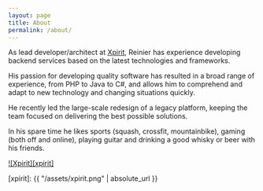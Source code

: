 ```yaml
---
layout: page
title: About
permalink: /about/
---
```

As  lead  developer/architect  at  [Xpirit](http://www.xpirit.com/reinier),  Reinier  has  experience  developing  backend  services  based  on  the  latest  technologies  and  frameworks.  

His  passion  for  developing  quality  software  has  resulted  in  a  broad  range  of  experience,  from  PHP  to  Java  to  C#,  and  allows  him  to  comprehend  and  adapt  to  new  technology  and  changing  situations  quickly.

He  recently  led  the  large-scale  redesign  of  a  legacy  platform,  keeping  the  team  focused  on  delivering  the  best  possible  solutions.

In his spare time he likes sports (squash, crossfit, mountainbike), gaming (both off and online), playing guitar and drinking a good whisky or beer with his friends.

[![Xpirit][xpirit]](http://www.xpirit.com/reinier)

[xpirit]: {{ "/assets/xpirit.png" | absolute_url }}
